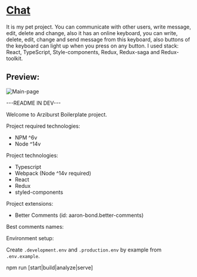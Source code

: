 # [Chat](https://belartale-chat.herokuapp.com/)

It is my pet project. You can communicate with other users, write message, edit, delete and change, also it has an online keyboard, you can write, delete, edit, change and send message from this keyboard, also buttons of the keyboard can light up when you press on any button. I used stack: React, TypeScript, Style-components, Redux, Redux-saga and Redux-toolkit.

## Preview:

![Main-page](https://user-images.githubusercontent.com/33392042/171019900-aee84de9-4cb3-4559-ae91-919bf265b0ce.png)




---README IN DEV---

Welcome to Arziburst Boilerplate project.

Project required technologies:
- NPM ^6v
- Node ^14v

Project technologies:
- Typescript
- Webpack (Node ^14v required)
- React
- Redux
- styled-components

Project extensions:
 - Better Comments (id: aaron-bond.better-comments)

Best comments names:

<!--Init-->
<!--Core-->
<!--Api-->
<!--Bus-->
<!--Saga-->
<!--Worker-->
<!--Watcher-->
<!--Middleware-->
<!--Slice-->
<!--Reducer-->
<!--Action-->
<!--View-->
<!--Route-->
<!--Page-->
<!--Container-->
<!--Component-->
<!--Element-->
<!--Style-->
<!--Tool-->
<!--Hook-->
<!--Helper-->
<!--Util-->
<!--Constant-->
<!--Asset-->
<!--Font-->
<!--Svg-->
<!--Icon-->
<!--Theme-->
<!--Contract-->
<!--Type-->
<!--Interface-->
<!--?-->
<!--!-->
<!--eslint-->

Environment setup:

Create `.development.env` and `.production.env` by example from `.env.example`.

npm run [start|build|analyze|serve]
